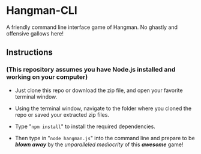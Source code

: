# Hangman-CLI

A friendly command line interface game of Hangman.  No ghastly and offensive gallows here!

## Instructions
### (This repository assumes you have Node.js installed and working on your computer)

* Just clone this repo or download the zip file, and open your favorite terminal window.

* Using the terminal window, navigate to the folder where you cloned the repo or saved your extracted zip files.

* Type "`npm install`" to install the required dependencies.

* Then type in "`node hangman.js`" into the command line and prepare to be *__blown away__* by the *unparalleled mediocrity* of this _**awesome**_ game!
